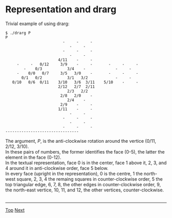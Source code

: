 # Representation and drarg #

Trivial example of using drarg:

```
$ ./drarg P
P
                         -     -     - 
                            -     -    
                         -     -     - 
                            -     -    
                       4/11    -     - 
     -     -   0/12     3/9    -     -       -     -     - 
        -    0/3           3/4    -             -     -    
     -    0/0   0/7     3/5   3/0    -       -     -     - 
       0/1   0/2           3/1   3/2            -     -    
   0/10   0/6  0/11    3/10   3/6  3/11    5/10    -     - 
                       2/12   2/7  2/11
                           2/3   2/2   
                        2/8   2/0    - 
                           2/4    -    
                        2/9    -     - 
                       1/11    -     - 
                            -     -    
                         -     -     - 
                            -     -    
                         -     -     - 
--------------------------------
```

The argument, _P_, is the anti-clockwise rotation around the vertice (0/11, 2/12, 3/10).<br>
In these pairs of numbers, the former identifies the face (0-5), the latter the element in the face (0-12).<br>
In the textual representation, face 0 is in the center, face 1 above it, 2, 3, and 4 around it in anti-clockwise order, face 5 below.<br>
In every face (upright in the representation), 0 is the centre, 1 the north-west square, 2, 3, 4 the remaing squares in counter-clockwise order, 5 the top triangular  edge, 6, 7, 8, the other edges in counter-clockwise order, 9, the north-east vertice, 10, 11, and 12, the other vertices, counter-clockwise.<br>
<br>
<hr />
<a href='Top.md'>Top</a> <a href='drargNext.md'>Next</a>